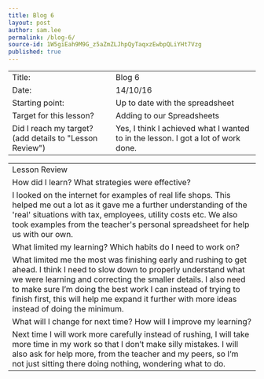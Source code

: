 ```yaml
---
title: Blog 6
layout: post
author: sam.lee
permalink: /blog-6/
source-id: 1W5giEah9M9G_z5aZmZLJhpQyTaqxzEwbpQLiYHt7Vzg
published: true
---
```

<table>
  <tr>
    <td>Title:</td>
    <td>Blog 6</td>
  </tr>
  <tr>
    <td>Date:</td>
    <td>14/10/16</td>
  </tr>
  <tr>
    <td>Starting point:</td>
    <td>Up to date with the spreadsheet</td>
  </tr>
  <tr>
    <td>Target for this lesson?</td>
    <td>Adding to our Spreadsheets</td>
  </tr>
  <tr>
    <td>Did I reach my target? 
(add details to "Lesson Review")</td>
    <td>Yes, I think I achieved what I wanted to in the lesson.
I got a lot of work done.</td>
  </tr>
</table>


<table>
  <tr>
    <td>Lesson Review</td>
  </tr>
  <tr>
    <td>How did I learn? What strategies were effective? </td>
  </tr>
  <tr>
    <td>I looked on the internet for examples of real life shops. This helped me out a lot as it gave me a further understanding of the 'real' situations with tax, employees, utility costs etc. We also took examples from the teacher's personal spreadsheet for help us with our own.   </td>
  </tr>
  <tr>
    <td>What limited my learning? Which habits do I need to work on? </td>
  </tr>
  <tr>
    <td>What limited me the most was finishing early and rushing to get ahead. I think I need to slow down to properly understand what we were learning and correcting the smaller details. I also need to make sure I’m doing the best work I can instead of trying to finish first, this will help me expand it further with more ideas instead of doing the minimum.</td>
  </tr>
  <tr>
    <td>What will I change for next time? How will I improve my learning?</td>
  </tr>
  <tr>
    <td>Next time I will work more carefully instead of rushing, I will take more time in my work so that I don’t make silly mistakes. I will also ask for help more, from the teacher and my peers, so I’m not just sitting there doing nothing, wondering what to do.</td>
  </tr>
</table>



